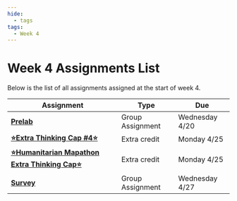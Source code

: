 ```yaml
---
hide:
  - tags
tags:
  - Week 4
---
```

# Week 4 Assignments List

Below is the list of all assignments assigned at the start of week 4.

|Assignment|Type|Due|
|-----------|----|---|
|[**Prelab**](../week4/prelab.md)|Group Assignment|Wednesday 4/20|
|[**⭐Extra Thinking Cap #4⭐**](../week4/extra_thinking_cap.md)|Extra credit|Monday 4/25|
|[**⭐Humanitarian Mapathon Extra Thinking Cap⭐**](../week4/mapathon_thinking_cap.md)|Extra credit|Monday 4/25|
|[**Survey**](../week4/group_assignment.md)|Group Assignment|Wednesday 4/27|
